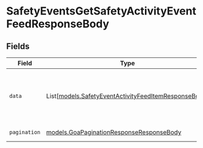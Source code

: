 # SafetyEventsGetSafetyActivityEventFeedResponseBody


## Fields

| Field                                                                                                        | Type                                                                                                         | Required                                                                                                     | Description                                                                                                  |
| ------------------------------------------------------------------------------------------------------------ | ------------------------------------------------------------------------------------------------------------ | ------------------------------------------------------------------------------------------------------------ | ------------------------------------------------------------------------------------------------------------ |
| `data`                                                                                                       | List[[models.SafetyEventActivityFeedItemResponseBody](../models/safetyeventactivityfeeditemresponsebody.md)] | :heavy_check_mark:                                                                                           | Paginated safety event activity feed limited to 10 events.                                                   |
| `pagination`                                                                                                 | [models.GoaPaginationResponseResponseBody](../models/goapaginationresponseresponsebody.md)                   | :heavy_check_mark:                                                                                           | Pagination parameters.                                                                                       |